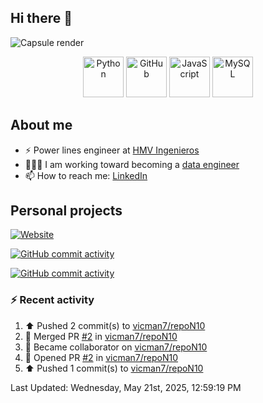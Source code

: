 ## Hi there 👋

![Capsule render](https://capsule-render.vercel.app/api?type=waving&height=300&color=gradient&text=Victor%20Tapias)

<div align="center">
  <img src="https://techstack-generator.vercel.app/python-icon.svg" alt="Python" width="65" height="65" />
  <img src="https://techstack-generator.vercel.app/github-icon.svg" alt="GitHub" width="65" height="65" />
  <img src="https://techstack-generator.vercel.app/js-icon.svg" alt="JavaScript" width="65" height="65" />
  <img src="https://techstack-generator.vercel.app/mysql-icon.svg" alt="MySQL" width="65" height="65" />
</div>

## About me

- ⚡️ Power lines engineer at [HMV Ingenieros](https://www.h-mv.com/General/Index.aspx?Lang=es-CO)
- 👨🏻‍💻 I am working toward becoming a [data engineer](https://platzi.com/ruta/data-engineer/?school=_escuela_datos_)
- 📫 How to reach me: [LinkedIn](https://www.linkedin.com/in/victor-manuel-tapias-serna-63b361114/)

## Personal projects

[![Website](https://img.shields.io/website?url=https%3A%2F%2Fvicman7.github.io%2Fabout%2F&up_message=Victor%20Tapias)](https://vicman7.github.io/about/)

[![GitHub commit activity](https://img.shields.io/github/commit-activity/t/vicman7/hyperblog)](https://github.com/vicman7/hyperblog)

[![GitHub commit activity](https://img.shields.io/github/commit-activity/t/vicman7/vicman7.github.io)](https://github.com/vicman7/vicman7.github.io)

### :zap: Recent activity
<!--RECENT_ACTIVITY:start-->
1. ⬆️ Pushed 2 commit(s) to [vicman7/repoN10](https://github.com/vicman7/repoN10)<br>
2. 🎉 Merged PR [#2](https://github.com/vicman7/repoN10/pull/2) in [vicman7/repoN10](https://github.com/vicman7/repoN10)<br>
3. 🤝 Became collaborator on [vicman7/repoN10](https://github.com/vicman7/repoN10)<br>
4. 💪 Opened PR [#2](https://github.com/vicman7/repoN10/pull/2) in [vicman7/repoN10](https://github.com/vicman7/repoN10)<br>
5. ⬆️ Pushed 1 commit(s) to [vicman7/repoN10](https://github.com/vicman7/repoN10)<br>
<!--RECENT_ACTIVITY:end-->
<!--RECENT_ACTIVITY:last_update-->
Last Updated: Wednesday, May 21st, 2025, 12:59:19 PM
<!--RECENT_ACTIVITY:last_update_end-->
